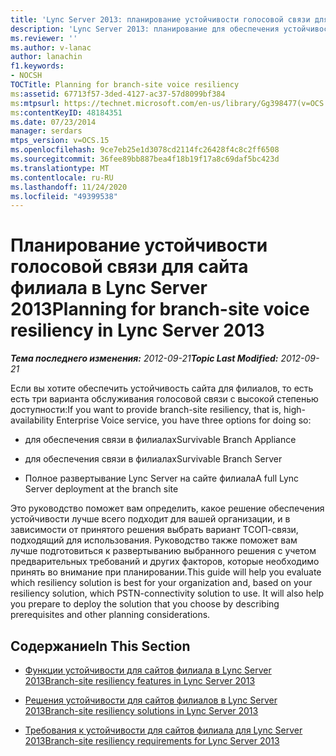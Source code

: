 ```yaml
---
title: 'Lync Server 2013: планирование устойчивости голосовой связи для сайта филиала'
description: 'Lync Server 2013: планирование для обеспечения устойчивости голосовой связи на сайте филиала.'
ms.reviewer: ''
ms.author: v-lanac
author: lanachin
f1.keywords:
- NOCSH
TOCTitle: Planning for branch-site voice resiliency
ms:assetid: 67713f57-3ded-4127-ac37-57d8099bf384
ms:mtpsurl: https://technet.microsoft.com/en-us/library/Gg398477(v=OCS.15)
ms:contentKeyID: 48184351
ms.date: 07/23/2014
manager: serdars
mtps_version: v=OCS.15
ms.openlocfilehash: 9ce7eb25e1d3078cd2114fc26428f4c8c2ff6508
ms.sourcegitcommit: 36fee89bb887bea4f18b19f17a8c69daf5bc423d
ms.translationtype: MT
ms.contentlocale: ru-RU
ms.lasthandoff: 11/24/2020
ms.locfileid: "49399538"
---
```

# <a name="planning-for-branch-site-voice-resiliency-in-lync-server-2013"></a><span data-ttu-id="48f0a-103">Планирование устойчивости голосовой связи для сайта филиала в Lync Server 2013</span><span class="sxs-lookup"><span data-stu-id="48f0a-103">Planning for branch-site voice resiliency in Lync Server 2013</span></span>

<div data-xmlns="http://www.w3.org/1999/xhtml">

<div class="topic" data-xmlns="http://www.w3.org/1999/xhtml" data-msxsl="urn:schemas-microsoft-com:xslt" data-cs="https://msdn.microsoft.com/">

<div data-asp="https://msdn2.microsoft.com/asp">



</div>

<div id="mainSection">

<div id="mainBody"><span data-ttu-id="48f0a-104">

<span> </span></span><span class="sxs-lookup"><span data-stu-id="48f0a-104">

<span> </span></span></span>

<span data-ttu-id="48f0a-105">_**Тема последнего изменения:** 2012-09-21_</span><span class="sxs-lookup"><span data-stu-id="48f0a-105">_**Topic Last Modified:** 2012-09-21_</span></span>

<span data-ttu-id="48f0a-106">Если вы хотите обеспечить устойчивость сайта для филиалов, то есть есть три варианта обслуживания голосовой связи с высокой степенью доступности:</span><span class="sxs-lookup"><span data-stu-id="48f0a-106">If you want to provide branch-site resiliency, that is, high-availability Enterprise Voice service, you have three options for doing so:</span></span>

  - <span data-ttu-id="48f0a-107">для обеспечения связи в филиалах</span><span class="sxs-lookup"><span data-stu-id="48f0a-107">Survivable Branch Appliance</span></span>

  - <span data-ttu-id="48f0a-108">для обеспечения связи в филиалах</span><span class="sxs-lookup"><span data-stu-id="48f0a-108">Survivable Branch Server</span></span>

  - <span data-ttu-id="48f0a-109">Полное развертывание Lync Server на сайте филиала</span><span class="sxs-lookup"><span data-stu-id="48f0a-109">A full Lync Server deployment at the branch site</span></span>

<span data-ttu-id="48f0a-p101">Это руководство поможет вам определить, какое решение обеспечения устойчивости лучше всего подходит для вашей организации, и в зависимости от принятого решения выбрать вариант ТСОП-связи, подходящий для использования. Руководство также поможет вам лучше подготовиться к развертыванию выбранного решения с учетом предварительных требований и других факторов, которые необходимо принять во внимание при планировании.</span><span class="sxs-lookup"><span data-stu-id="48f0a-p101">This guide will help you evaluate which resiliency solution is best for your organization and, based on your resiliency solution, which PSTN-connectivity solution to use. It will also help you prepare to deploy the solution that you choose by describing prerequisites and other planning considerations.</span></span>

<div>

## <a name="in-this-section"></a><span data-ttu-id="48f0a-112">Содержание</span><span class="sxs-lookup"><span data-stu-id="48f0a-112">In This Section</span></span>

  - [<span data-ttu-id="48f0a-113">Функции устойчивости для сайтов филиала в Lync Server 2013</span><span class="sxs-lookup"><span data-stu-id="48f0a-113">Branch-site resiliency features in Lync Server 2013</span></span>](lync-server-2013-branch-site-resiliency-features.md)

  - [<span data-ttu-id="48f0a-114">Решения устойчивости для сайтов филиалов в Lync Server 2013</span><span class="sxs-lookup"><span data-stu-id="48f0a-114">Branch-site resiliency solutions in Lync Server 2013</span></span>](lync-server-2013-branch-site-resiliency-solutions.md)

  - [<span data-ttu-id="48f0a-115">Требования к устойчивости для сайтов филиала для Lync Server 2013</span><span class="sxs-lookup"><span data-stu-id="48f0a-115">Branch-site resiliency requirements for Lync Server 2013</span></span>](lync-server-2013-branch-site-resiliency-requirements.md)

<span data-ttu-id="48f0a-116"></div>

</div>

<span> </span>

</div>

</div>

</span><span class="sxs-lookup"><span data-stu-id="48f0a-116"></div>

</div>

<span> </span>

</div>

</div>

</span></span></div>

